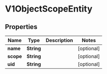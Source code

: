# V1ObjectScopeEntity

## Properties
Name | Type | Description | Notes
------------ | ------------- | ------------- | -------------
**name** | **String** |  |  [optional]
**scope** | **String** |  |  [optional]
**uid** | **String** |  |  [optional]
